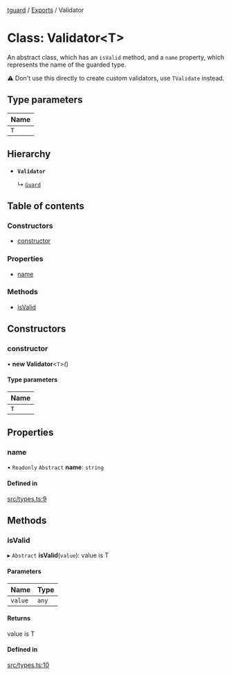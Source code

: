 [tguard](../README.md) / [Exports](../modules.md) / Validator

# Class: Validator<T\>

An abstract class, which has an `isValid` method, and a `name` property, which represents the name of the guarded type.

⚠️ Don't use this directly to create custom validators, use `TValidate` instead.

## Type parameters

| Name |
| :------ |
| `T` |

## Hierarchy

- **`Validator`**

  ↳ [`Guard`](Guard.md)

## Table of contents

### Constructors

- [constructor](Validator.md#constructor)

### Properties

- [name](Validator.md#name)

### Methods

- [isValid](Validator.md#isvalid)

## Constructors

### constructor

• **new Validator**<`T`\>()

#### Type parameters

| Name |
| :------ |
| `T` |

## Properties

### name

• `Readonly` `Abstract` **name**: `string`

#### Defined in

[src/types.ts:9](https://github.com/davidkarolyi/tguard/blob/f6f4bca/src/types.ts#L9)

## Methods

### isValid

▸ `Abstract` **isValid**(`value`): value is T

#### Parameters

| Name | Type |
| :------ | :------ |
| `value` | `any` |

#### Returns

value is T

#### Defined in

[src/types.ts:10](https://github.com/davidkarolyi/tguard/blob/f6f4bca/src/types.ts#L10)
